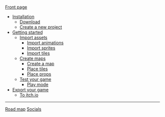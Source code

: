 [Front page](./front_page.md)
- [Installation]()
    - [Download](./download.md)
    - [Create a new project](./new_project.md)
- [Getting started]()
    - [Import assets]()
        - [Import animations](./import_spritesheet.md)
        - [Import sprites]()
        - [Import tiles]()
    - [Create maps]()
        - [Create a map](./new_map.md)
        - [Place tiles]()
        - [Place props]()
    - [Test your game]()
        - [Play mode]()
- [Export your game]()
    - [To itch.io]()
----
[Road map](https://trello.com/b/PIzgsYov/rpg-power-forge-road-map)
[Socials](https://twitter.com/RPGPowerForge?s=20)
